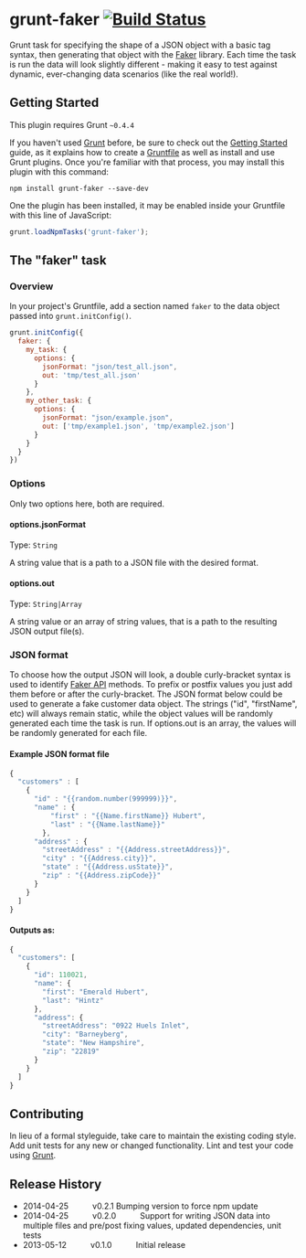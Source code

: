 # grunt-faker [![Build Status](https://api.travis-ci.org/chrisocast/grunt-faker.png?branch=master)](http://travis-ci.org/chrisocast/grunt-faker)


Grunt task for specifying the shape of a JSON object with a basic tag syntax, then generating that object with the [Faker](https://github.com/Marak/Faker.js) library. Each time the task is run the data will look slightly different - making it easy to test against dynamic, ever-changing data scenarios (like the real world!).

## Getting Started
This plugin requires Grunt `~0.4.4`

If you haven't used [Grunt](http://gruntjs.com/) before, be sure to check out the [Getting Started](http://gruntjs.com/getting-started) guide, as it explains how to create a [Gruntfile](http://gruntjs.com/sample-gruntfile) as well as install and use Grunt plugins. Once you're familiar with that process, you may install this plugin with this command:

```shell
npm install grunt-faker --save-dev
```

One the plugin has been installed, it may be enabled inside your Gruntfile with this line of JavaScript:

```js
grunt.loadNpmTasks('grunt-faker');
```

## The "faker" task

### Overview
In your project's Gruntfile, add a section named `faker` to the data object passed into `grunt.initConfig()`.

```js
grunt.initConfig({
  faker: {
    my_task: {
      options: {
        jsonFormat: "json/test_all.json",
        out: 'tmp/test_all.json'
      }
    },
    my_other_task: {
      options: {
        jsonFormat: "json/example.json",
        out: ['tmp/example1.json', 'tmp/example2.json']
      }
    }
  }
})
```

### Options

Only two options here, both are required.

#### options.jsonFormat
Type: `String`

A string value that is a path to a JSON file with the desired format.

#### options.out
Type: `String|Array`

A string value or an array of string values, that is a path to the resulting JSON output file(s).

### JSON format

To choose how the output JSON will look, a double curly-bracket syntax is used to identify [Faker API](https://github.com/marak/Faker.js/#api) methods. To prefix or postfix values you just add them before or after the curly-bracket. The JSON format below could be used to generate a fake customer data object. The strings ("id", "firstName", etc) will always remain static, while the object values will be randomly generated each time the task is run. If options.out is an array, the values will be randomly generated for each file.

#### Example JSON format file

```js
{
  "customers" : [
    {  
      "id" : "{{random.number(999999)}}",
      "name" : {
          "first" : "{{Name.firstName}} Hubert",
          "last" : "{{Name.lastName}}"
        },
      "address" : {
        "streetAddress" : "{{Address.streetAddress}}",
        "city" : "{{Address.city}}",
        "state" : "{{Address.usState}}",
        "zip" : "{{Address.zipCode}}"
      }
    }
  ]
}
```
#### Outputs as:

```js
{
  "customers": [
    {
      "id": 110021,
      "name": {
        "first": "Emerald Hubert",
        "last": "Hintz"
      },
      "address": {
        "streetAddress": "0922 Huels Inlet",
        "city": "Barneyberg",
        "state": "New Hampshire",
        "zip": "22819"
      }
    }
  ]
}
```

## Contributing
In lieu of a formal styleguide, take care to maintain the existing coding style. Add unit tests for any new or changed functionality. Lint and test your code using [Grunt](http://gruntjs.com/).

## Release History
- 2014-04-25   v0.2.1   Bumping version to force npm update
- 2014-04-25   v0.2.0   Support for writing JSON data into multiple files and pre/post fixing values, updated dependencies, unit tests
- 2013-05-12   v0.1.0   Initial release
 
